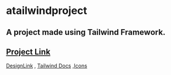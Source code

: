 # atailwindproject


## A project made using Tailwind Framework.

## [Project Link](https://ankitjt.github.io/atailwindproject/)

[DesignLink](https://www.behance.net/gallery/85078503/Bright-Web-Dashboard-UI-Kit?tracking_source=search_projects%7Cadmin%20panal) , [Tailwind Docs](https://tailwindcss.com/docs/utility-first) ,[Icons](https://www.svgrepo.com/)
